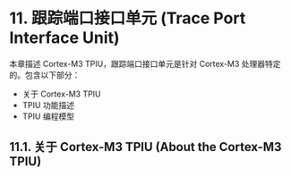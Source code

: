 # 11. 跟踪端口接口单元 (Trace Port Interface Unit)

本章描述 Cortex-M3 TPIU，跟踪端口接口单元是针对 Cortex-M3 处理器特定的。包含以下部分：

- 关于 Cortex-M3 TPIU
- TPIU 功能描述
- TPIU 编程模型



## 11.1. 关于 Cortex-M3 TPIU (About the Cortex-M3 TPIU)

